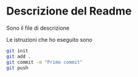# Descrizione del Readme

Sono il file di descrizione

Le istruzioni che ho eseguito sono

``` bash
git init
git add .
git commit -m "Primo commit"
git push
